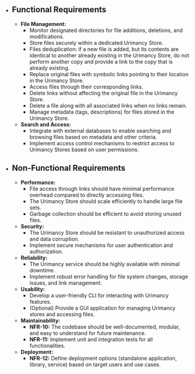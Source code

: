 - ## Functional Requirements
	- **File Management:**
		- Monitor designated directories for file additions, deletions, and modifications.
		- Store files securely within a dedicated Urimancy Store.
		- Files deduplication: if a new file is added, but its contents are identical to another already existing in the Urimancy Store, do not perform another copy and provide a link to the copy that is already existing.
		- Replace original files with symbolic links pointing to their location in the Urimancy Store.
		-  Access files through their corresponding links.
		-  Delete links without affecting the original file in the Urimancy Store.
		-  Delete a file along with all associated links when no links remain.
		-  Manage metadata (tags, descriptions) for files stored in the Urimancy Store.
	- **Search and Access:**
		-  Integrate with external databases to enable searching and browsing files based on metadata and other criteria.
		-  Implement access control mechanisms to restrict access to Urimancy Stores based on user permissions.
- ## Non-Functional Requirements
	- **Performance:**
		-  File access through links should have minimal performance overhead compared to directly accessing files.
		-  The Urimancy Store should scale efficiently to handle large file sets.
		-  Garbage collection should be efficient to avoid storing unused files.
	- **Security:**
		-  The Urimancy Store should be resistant to unauthorized access and data corruption.
		-  Implement secure mechanisms for user authentication and authorization.
	- **Reliability:**
		-  The Urimancy service should be highly available with minimal downtime.
		-  Implement robust error handling for file system changes, storage issues, and link management.
	- **Usability:**
		-  Develop a user-friendly CLI for interacting with Urimancy features.
		-  (Optional) Provide a GUI application for managing Urimancy stores and accessing files.
	- **Maintainability:**
		- **NFR-10:** The codebase should be well-documented, modular, and easy to understand for future maintenance.
		- **NFR-11:** Implement unit and integration tests for all functionalities.
	- **Deployment:**
		- **NFR-12:**  Define deployment options (standalone application, library, service) based on target users and use cases.